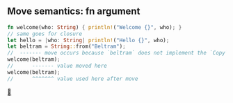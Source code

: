 ## Move semantics: fn argument

```rust
fn welcome(who: String) { println!("Welcome {}", who); }
// same goes for closure
let hello = |who: String| println!("Hello {}", who);
let beltram = String::from("Beltram");
//  ------- move occurs because `beltram` does not implement the `Copy` trait
welcome(beltram);
//      ------- value moved here
welcome(beltram);
//      ^^^^^^^ value used here after move
```

[📒](https://doc.rust-lang.org/1.17.0/book/ownership.html#move-semantics)